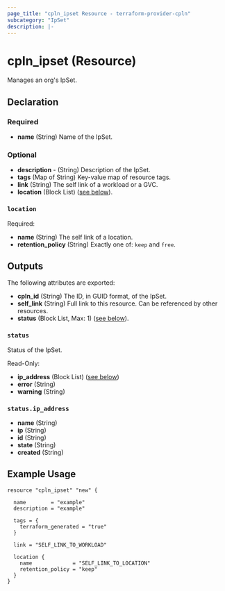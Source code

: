 ```yaml
---
page_title: "cpln_ipset Resource - terraform-provider-cpln"
subcategory: "IpSet"
description: |-
---
```


# cpln_ipset (Resource)

Manages an org's IpSet.

## Declaration

### Required

- **name** (String) Name of the IpSet.

### Optional

- **description** - (String) Description of the IpSet.
- **tags** (Map of String) Key-value map of resource tags.
- **link** (String) The self link of a workload or a GVC.
- **location** (Block List) ([see below](#nestedblock--location)).

<a id="nestedblock--location"></a>

### `location`

Required:

- **name** (String) The self link of a location.
- **retention_policy** (String) Exactly one of: `keep` and `free`.

## Outputs

The following attributes are exported:

- **cpln_id** (String) The ID, in GUID format, of the IpSet.
- **self_link** (String) Full link to this resource. Can be referenced by other resources.
- **status** (Block List, Max: 1) ([see below](#nestedblock--status)).

<a id="nestedblock--status"></a>

### `status`

Status of the IpSet.

Read-Only:

- **ip_address** (Block List) ([see below](#nestedblock--status-ip_address))
- **error** (String)
- **warning** (String)

<a id="nestedblock--status--ip_address"></a>

### `status.ip_address`

- **name** (String)
- **ip** (String)
- **id** (String)
- **state** (String)
- **created** (String)

## Example Usage

```terrafrom
resource "cpln_ipset" "new" {
		
  name        = "example"
  description = "example"

  tags = {
    terraform_generated = "true"
  }

  link = "SELF_LINK_TO_WORKLOAD"
  
  location {
    name             = "SELF_LINK_TO_LOCATION"
    retention_policy = "keep"
  }
}
```